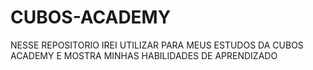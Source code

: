 # CUBOS-ACADEMY


NESSE REPOSITORIO IREI UTILIZAR PARA MEUS ESTUDOS DA CUBOS ACADEMY E MOSTRA MINHAS HABILIDADES DE APRENDIZADO

